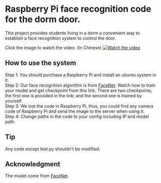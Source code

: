 # Raspberry Pi face recognition code for the dorm door.
This project provides students living in a dorm a convenient way to establish a face recognition system to control the door.

Click the image to watch the video. (In Chinese)
[![Watch the video](https://github.com/p0werHu/Face-Recognition-by-Raspberry-Pi/blob/master/image.jpg?raw=true)](https://www.youtube.com/watch?v=aTo2CXa4aSs&feature=youtu.be)

## How to use the system
Step 1: You should purchase a Raspberry Pi and install an ubuntu system in it.  
Step 2: Our face recognition algorithm is from [FaceNet](https://github.com/davidsandberg/facenet). Watch how to train your model and get checkpoint from this link. There are two checkpoints, the first one is provided in the link; and the second one is trained by yourself.  
Step 3: We lost the code in Raspberry Pi, thus, you could find any camera code of Raspberry Pi and send the image to the server when using it.  
Step 4: Change paths in the code to your config including IP and model path.  

## Tip
Any code except test.py shouldn't be modified.

## Acknowledgment
The model come from [FaceNet](https://github.com/davidsandberg/facenet).
